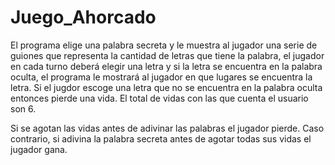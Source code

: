 # Juego_Ahorcado
El programa elige una palabra secreta y le muestra al jugador una serie de guiones que representa la cantidad de letras que tiene la palabra,
el jugador en cada turno deberá elegir una letra y si la letra se encuentra en la palabra oculta, el programa le mostrará al jugador en que
lugares se encuentra la letra. Si el jugdor escoge una letra que no se encuentra en la palabra oculta entonces pierde una vida. El total de 
vidas con las que cuenta el usuario son 6.

Si se agotan las vidas antes de adivinar las palabras el jugador pierde. Caso contrario, si adivina la palabra secreta antes de agotar todas sus
vidas el jugador gana.
